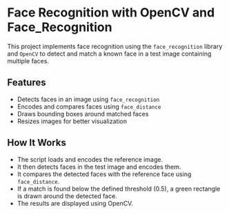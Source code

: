 # Face Recognition with OpenCV and Face_Recognition

This project implements face recognition using the `face_recognition` library and `OpenCV` to detect and match a known face in a test image containing multiple faces.

## Features
- Detects faces in an image using `face_recognition`
- Encodes and compares faces using `face_distance`
- Draws bounding boxes around matched faces
- Resizes images for better visualization


## How It Works
- The script loads and encodes the reference image.
- It then detects faces in the test image and encodes them.
- It compares the detected faces with the reference face using `face_distance`.
- If a match is found below the defined threshold (0.5), a green rectangle is drawn around the detected face.
- The results are displayed using OpenCV.


